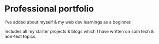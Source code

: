 # Professional portfolio

I've added about myself & my web dev learnings as a beginner.

Includes all my starter projects & blogs which I have written on som tech & non-tect topics.